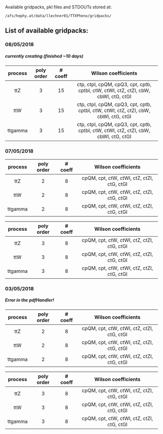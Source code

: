 Available gridpacks, pkl files and STDOUTs stored at:  
```  
/afs/hephy.at/data/llechner01/TTXPheno/gridpacks/  
```  
  
## List of available gridpacks:  
  
### 08/05/2018  
##### currently creating (finished ~10 days)  

| process  | poly order | # coeff | Wilson coefficients                                                                 |
|:--------:|:----------:|:-------:|:-----------------------------------------------------------------------------------:|
| ttZ      | 3          | 15      | ctp, ctpI, cpQM, cpQ3, cpt, cptb, cptbI, ctW, ctWI, ctZ, ctZI, cbW, cbWI, ctG, ctGI |
| ttW      | 3          | 15      | ctp, ctpI, cpQM, cpQ3, cpt, cptb, cptbI, ctW, ctWI, ctZ, ctZI, cbW, cbWI, ctG, ctGI |
| ttgamma  | 3          | 15      | ctp, ctpI, cpQM, cpQ3, cpt, cptb, cptbI, ctW, ctWI, ctZ, ctZI, cbW, cbWI, ctG, ctGI |
  
### 07/05/2018  
| process  | poly order | # coeff | Wilson coefficients                        |
|:--------:|:----------:|:-------:|:------------------------------------------:|
| ttZ      | 2          | 8       | cpQM, cpt, ctW, ctWI, ctZ, ctZI, ctG, ctGI |
| ttW      | 2          | 8       | cpQM, cpt, ctW, ctWI, ctZ, ctZI, ctG, ctGI |
| ttgamma  | 2          | 8       | cpQM, cpt, ctW, ctWI, ctZ, ctZI, ctG, ctGI |

| process  | poly order | # coeff | Wilson coefficients                        |
|:--------:|:----------:|:-------:|:------------------------------------------:|
| ttZ      | 3          | 8       | cpQM, cpt, ctW, ctWI, ctZ, ctZI, ctG, ctGI |
| ttW      | 3          | 8       | cpQM, cpt, ctW, ctWI, ctZ, ctZI, ctG, ctGI |
| ttgamma  | 3          | 8       | cpQM, cpt, ctW, ctWI, ctZ, ctZI, ctG, ctGI |
  
### 03/05/2018  
##### Error in the pdfHandler!  

| process  | poly order | # coeff | Wilson coefficients                        |
|:--------:|:----------:|:-------:|:------------------------------------------:|
| ttZ      | 2          | 8       | cpQM, cpt, ctW, ctWI, ctZ, ctZI, ctG, ctGI |
| ttW      | 2          | 8       | cpQM, cpt, ctW, ctWI, ctZ, ctZI, ctG, ctGI |
| ttgamma  | 2          | 8       | cpQM, cpt, ctW, ctWI, ctZ, ctZI, ctG, ctGI |

| process  | poly order | # coeff | Wilson coefficients                        |
|:--------:|:----------:|:-------:|:------------------------------------------:|
| ttZ      | 3          | 8       | cpQM, cpt, ctW, ctWI, ctZ, ctZI, ctG, ctGI |
| ttW      | 3          | 8       | cpQM, cpt, ctW, ctWI, ctZ, ctZI, ctG, ctGI |
| ttgamma  | 3          | 8       | cpQM, cpt, ctW, ctWI, ctZ, ctZI, ctG, ctGI |  
